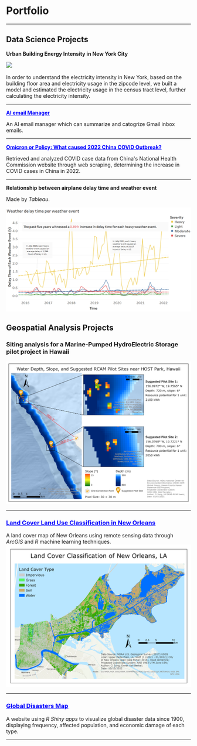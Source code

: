 # Portfolio

---

## Data Science Projects

**Urban Building Energy Intensity in New York City**

<img src="images/building energy.png?raw=true"/>

In order to understand the electricity intensity in New York, based on the building
floor area and electricity usage in the zipcode level, we built a model and estimated the
electricity usage in the census tract level, further calculating the electricity intensity.

---
[<span style="color:blue; text-decoration:underline;"><b>AI email Manager</b></span>](https://github.com/CiSong10/AI-email-manager)

An AI email manager which can summarize and catogrize Gmail inbox emails.

---
[<span style="color:blue; text-decoration:underline;"><b>Omicron or Policy: What caused 2022 China COVID Outbreak?</b></span>](https://github.com/CiSong10/Omicron-or-Policy-What-caused-2022-China-COVID-Outbreak)

Retrieved and analyzed COVID case data from China's National Health Commission website through web scraping, 
determining the increase in COVID cases in China in 2022.

---
**Relationship between airplane delay time and weather event**

Made by *Tableau*.

<img src="images/Delay Time and Weather event by Time.png?raw=true"/>


## Geospatial Analysis Projects

### **Siting analysis for a Marine-Pumped HydroElectric Storage pilot project in Hawaii**

<img src="images/HOST 500-800m.png?raw=true"/>

---
### [<span style="color:blue; text-decoration:underline;"><b>Land Cover Land Use Classification in New Orleans</b></span>](https://github.com/CiSong10/LiDAR-Classification-in-New-Orleans)

A land cover map of New Orleans using remote sensing data through *ArcGIS* and *R* machine learning techniques.
<img src="images/NOLA map.png?raw=true"/>

---
### [<span style="color:blue; text-decoration:underline;"><b>Global Disasters Map</b></span>](https://z9o8cv-bangzhao-shu.shinyapps.io/disaster/)

A website using *R Shiny apps* to visualize global disaster data since 1900, 
displaying frequency, affected population, and economic damage of each type.

---





